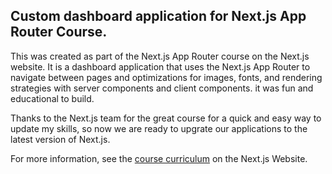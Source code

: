 ## Custom dashboard application for Next.js App Router Course.

This was created as part of the Next.js App Router course on the Next.js website. It is a dashboard application that uses the Next.js App Router to navigate between pages and optimizations for images, fonts, and rendering strategies with server components and client components. it was fun and educational to build.

Thanks to the Next.js team for the great course for a quick and easy way to update my skills, so now we are ready to upgrate our applications to the latest version of Next.js.




For more information, see the [course curriculum](https://nextjs.org/learn) on the Next.js Website.
